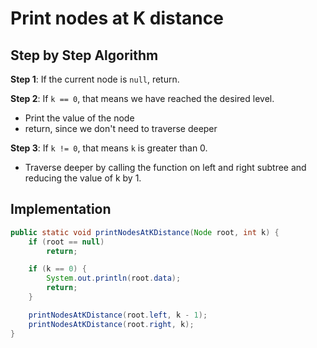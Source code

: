 # Print nodes at K distance

## Step by Step Algorithm

**Step 1**: If the current node is `null`, return.

**Step 2**: If `k == 0`, that means we have reached the desired level.

- Print the value of the node
- return, since we don't need to traverse deeper

**Step 3**: If `k != 0`, that means `k` is greater than 0.

- Traverse deeper by calling the function on left and right subtree and reducing the value of k by 1.

## Implementation

```java
public static void printNodesAtKDistance(Node root, int k) {
    if (root == null)
        return;

    if (k == 0) {
        System.out.println(root.data);
        return;
    }

    printNodesAtKDistance(root.left, k - 1);
    printNodesAtKDistance(root.right, k);
}
```
